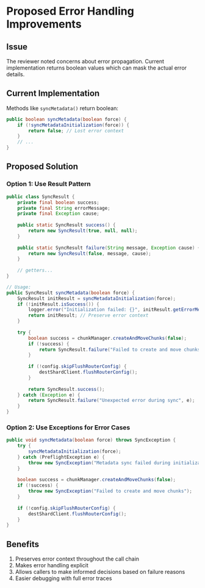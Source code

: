 # Proposed Error Handling Improvements

## Issue
The reviewer noted concerns about error propagation. Current implementation returns boolean values which can mask the actual error details.

## Current Implementation
Methods like `syncMetadata()` return boolean:
```java
public boolean syncMetadata(boolean force) {
    if (!syncMetadataInitialization(force)) {
        return false; // Lost error context
    }
    // ...
}
```

## Proposed Solution

### Option 1: Use Result<T> Pattern
```java
public class SyncResult {
    private final boolean success;
    private final String errorMessage;
    private final Exception cause;
    
    public static SyncResult success() {
        return new SyncResult(true, null, null);
    }
    
    public static SyncResult failure(String message, Exception cause) {
        return new SyncResult(false, message, cause);
    }
    
    // getters...
}

// Usage:
public SyncResult syncMetadata(boolean force) {
    SyncResult initResult = syncMetadataInitialization(force);
    if (!initResult.isSuccess()) {
        logger.error("Initialization failed: {}", initResult.getErrorMessage());
        return initResult; // Preserve error context
    }
    
    try {
        boolean success = chunkManager.createAndMoveChunks(false);
        if (!success) {
            return SyncResult.failure("Failed to create and move chunks", null);
        }
        
        if (!config.skipFlushRouterConfig) {
            destShardClient.flushRouterConfig();
        }
        
        return SyncResult.success();
    } catch (Exception e) {
        return SyncResult.failure("Unexpected error during sync", e);
    }
}
```

### Option 2: Use Exceptions for Error Cases
```java
public void syncMetadata(boolean force) throws SyncException {
    try {
        syncMetadataInitialization(force);
    } catch (PreflightException e) {
        throw new SyncException("Metadata sync failed during initialization", e);
    }
    
    boolean success = chunkManager.createAndMoveChunks(false);
    if (!success) {
        throw new SyncException("Failed to create and move chunks");
    }
    
    if (!config.skipFlushRouterConfig) {
        destShardClient.flushRouterConfig();
    }
}
```

## Benefits
1. Preserves error context throughout the call chain
2. Makes error handling explicit
3. Allows callers to make informed decisions based on failure reasons
4. Easier debugging with full error traces